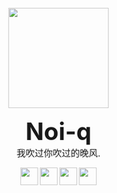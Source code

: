 <!DOCTYPE html>
<body>
<br>
<div align="center">
        <div style="border-radius:50px 50px 50px 50px;">
                <img src="https://avatars.githubusercontent.com/u/76736117?v=4" style="width: 200px;height: 200px;">
        </div>
<br>
                <b><font size="12">Noi-q</font></b><br>
                <font size="4">我吹过你吹过的晚风.</font>
<br>
<br>
    <img src="https://img.shields.io/badge/Python-%233776AB.svg?&style=for-the-badge&logo=python&logoColor=white" height="35">
    <img src="https://img.shields.io/badge/Shell-%.svg?&style=for-the-badge&logo=shell&logoColor=white" height="35">
    <img src="https://img.shields.io/badge/Javascript-%233776AB.svg?&style=for-the-badge&logo=javascript&logoColor=white" height="35">
    <img src="https://img.shields.io/badge/Vue.js-%234FC08D.svg?&style=for-the-badge&logo=Vue.js&logoColor=white" height="35">
                                                                                                                            
</div>
</body>

